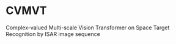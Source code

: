# CVMVT
Complex-valued Multi-scale Vision Transformer on Space Target Recognition by ISAR image sequence
